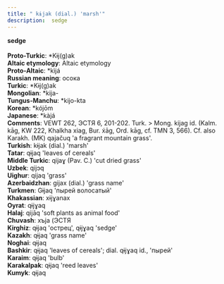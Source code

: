 ```yaml
---
title: " kɨjak (dial.) 'marsh'"
description:  sedge
---
```

<p data-pagefind-weight="0.5">
<strong> sedge</strong><br><br>
<strong>Proto-Turkic</strong>:  *Kɨj(g)ak<br>
<strong>Altaic etymology</strong>:  Altaic etymology<br>
<strong> Proto-Altaic</strong>:  *kìjá<br>
<strong>Russian meaning</strong>:  осока<br>
<strong>Turkic</strong>:  *Kɨj(g)ak<br>
<strong>Mongolian</strong>:  *kija-<br>
<strong>Tungus-Manchu</strong>:  *kijo-kta<br>
<strong>Korean</strong>:  *kójōm<br>
<strong>Japanese</strong>:  *kàjá<br>
<strong>Comments</strong>:  VEWT 262, ЭСТЯ 6, 201-202. Turk. > Mong. kijag id. (Kalm. kāg, KW 222, Khalkha xiag, Bur. x́āg, Ord. kāg, cf. TMN 3, 566). Cf. also Karakh. (MK) qajačuq 'a fragrant mountain grass'.<br>
<strong>Turkish</strong>:  kɨjak (dial.) 'marsh'<br>
<strong>Tatar</strong>:  qɨjaq 'leaves of cereals'<br>
<strong>Middle Turkic</strong>:  qijaɣ (Pav. C.) 'cut dried grass'<br>
<strong>Uzbek</strong>:  qijɔq<br>
<strong>Uighur</strong>:  qijaq 'grass'<br>
<strong>Azerbaidzhan</strong>:  gijax (dial.) 'grass name'<br>
<strong>Turkmen</strong>:  Gɨjaq 'пырей волосатый'<br>
<strong>Khakassian</strong>:  xɨjɣanax<br>
<strong>Oyrat</strong>:  qɨjɣaq<br>
<strong>Halaj</strong>:  qijāq 'soft plants as animal food'<br>
<strong>Chuvash</strong>:  xъja (ЭСТЯ<br>
<strong>Kirghiz</strong>:  qɨjaq 'острец', qɨjɣaq 'sedge'<br>
<strong>Kazakh</strong>:  qɨjaq 'grass name'<br>
<strong>Noghai</strong>:  qɨjaq<br>
<strong>Bashkir</strong>:  qɨjaq 'leaves of cereals'; dial. qɨjɣaq id., 'пырей'<br>
<strong>Karaim</strong>:  qɨjaq 'bulb'<br>
<strong>Karakalpak</strong>:  qɨjaq 'reed leaves'<br>
<strong>Kumyk</strong>:  qɨjaq<br>

</p>

